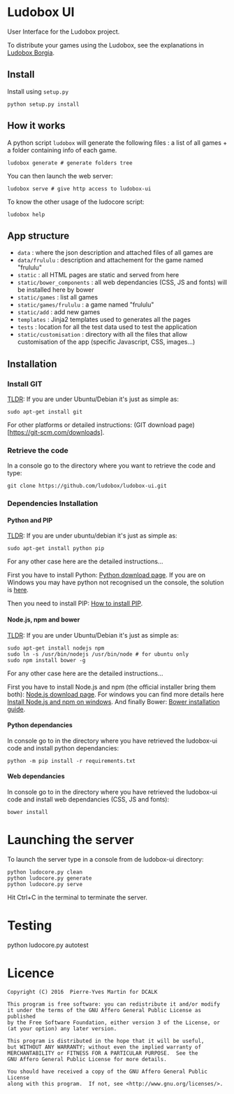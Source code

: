 # Ludobox UI

User Interface for the Ludobox project.

To distribute your games using the Ludobox, see the explanations in [Ludobox Borgia](https://github.com/ludobox/ludobox-borgia).

## Install

Install using ```setup.py```

    python setup.py install

## How it works

A python script ```ludobox``` will generate the following files : a list of all games + a folder containing info of each game.

    ludobox generate # generate folders tree

You can then launch the web server:

    ludobox serve # give http access to ludobox-ui

To know the other usage of the ludocore script:

    ludobox help


## App structure

* ```data``` : where the json description and attached files of all games are
* ```data/frululu``` : description and attachement for the game named "frululu"
* ```static``` : all HTML pages are static and served from here
* ```static/bower_components``` : all web dependancies (CSS, JS and fonts) will
  be installed here by bower
* ```static/games``` : list all games
* ```static/games/frululu``` : a game named "frululu"
* ```static/add``` : add new games
* ```templates``` : Jinja2 templates used to generates all the pages
* ```tests``` : location for all the test data used to test the application
* ```static/customisation``` : directory with all the files that allow customisation of the app (specific Javascript, CSS, images...)

## Installation

### Install GIT

[TLDR](https://fr.wiktionary.org/wiki/TLDR): If you are under Ubuntu/Debian it's just as simple as:

    sudo apt-get install git

For other platforms or detailed instructions: (GIT download page)[https://git-scm.com/downloads].

### Retrieve the code

In a console go to the directory where you want to retrieve the code and type:

    git clone https://github.com/ludobox/ludobox-ui.git

### Dependencies Installation

#### Python and PIP

[TLDR](https://fr.wiktionary.org/wiki/TLDR): If you are under ubuntu/debian it's just as simple as:

    sudo apt-get install python pip

For any other case here are the detailed instructions...

First you have to install Python: [Python download page](https://www.python.org/downloads/). If you are on Windows you may have python not recognised un the console, the solution is [here](https://stackoverflow.com/questions/6318156/adding-python-path-on-windows-7).

Then you need to install PIP: [How to install PIP](https://pip.pypa.io/en/stable/installing/).

#### Node.js, npm and bower

[TLDR](https://fr.wiktionary.org/wiki/TLDR): If you are under Ubuntu/Debian it's just as simple as:

    sudo apt-get install nodejs npm
    sudo ln -s /usr/bin/nodejs /usr/bin/node # for ubuntu only
    sudo npm install bower -g

For any other case here are the detailed instructions...

First you have to install Node.js and npm (the official installer bring them both): [Node.js download page](https://nodejs.org/en/download/). For windows you can find more details here [Install Node.js and npm on windows](http://blog.teamtreehouse.com/install-node-js-npm-windows).
And finally Bower: [Bower installation guide](https://bower.io/#install-bower).

#### Python dependancies

In console go to in the directory where you have retrieved the ludobox-ui code and install python dependancies:

    python -m pip install -r requirements.txt

#### Web dependancies

In console go to in the directory where you have retrieved the ludobox-ui code and install web dependancies (CSS, JS and fonts):

    bower install

# Launching the server

To launch the server type in a console from de ludobox-ui directory:

    python ludocore.py clean
    python ludocore.py generate
    python ludocore.py serve

Hit Ctrl+C in the terminal to terminate the server.

# Testing

  python ludocore.py autotest


# Licence

    Copyright (C) 2016  Pierre-Yves Martin for DCALK

    This program is free software: you can redistribute it and/or modify
    it under the terms of the GNU Affero General Public License as published
    by the Free Software Foundation, either version 3 of the License, or
    (at your option) any later version.

    This program is distributed in the hope that it will be useful,
    but WITHOUT ANY WARRANTY; without even the implied warranty of
    MERCHANTABILITY or FITNESS FOR A PARTICULAR PURPOSE.  See the
    GNU Affero General Public License for more details.

    You should have received a copy of the GNU Affero General Public License
    along with this program.  If not, see <http://www.gnu.org/licenses/>.
